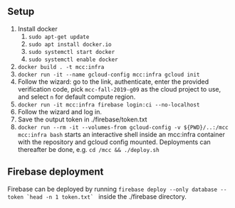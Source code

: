 ## Setup
1. Install docker
    1. `sudo apt-get update`
    2. `sudo apt install docker.io`
    3. `sudo systemctl start docker`
    4. `sudo systemctl enable docker`
2. `docker build . -t mcc:infra`
3. `docker run -it --name gcloud-config mcc:infra gcloud init`
4. Follow the wizard: go to the link, authenticate, enter the provided verification code, pick `mcc-fall-2019-g09` as the cloud project to use, and select `n` for default compute region.
5. `docker run -it mcc:infra firebase login:ci --no-localhost`
6. Follow the wizard and log in.
7. Save the output token in ./firebase/token.txt
8. `docker run --rm -it --volumes-from gcloud-config -v ${PWD}/..:/mcc mcc:infra bash` starts an interactive shell inside an mcc:infra container with the repository and gcloud config mounted. Deployments can thereafter be done, e.g. `cd /mcc && ./deploy.sh`


## Firebase deployment
Firebase can be deployed by running ``firebase deploy --only database --token `head -n 1 token.txt` `` inside the ./firebase directory.
